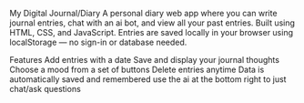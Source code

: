 My Digital Journal/Diary
A personal diary web app where you can write journal entries, chat with an ai bot, and view all your past entries. Built using HTML, CSS, and JavaScript. Entries are saved locally in your browser using localStorage — no sign-in or database needed.

Features
Add entries with a date
Save and display your journal thoughts
Choose a mood from a set of buttons
Delete entries anytime
Data is automatically saved and remembered
use the ai at the bottom right to just chat/ask questions
